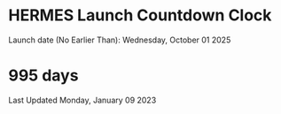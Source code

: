 # HERMES Launch Countdown Clock

Launch date (No Earlier Than): Wednesday, October 01 2025
# 995 days

Last Updated Monday, January 09 2023
